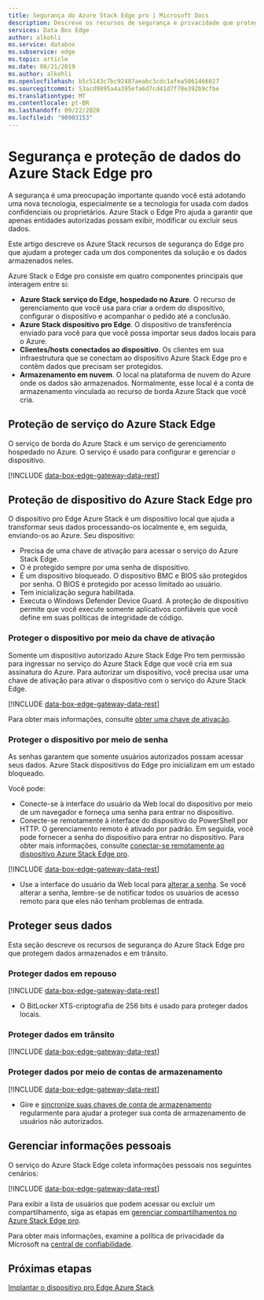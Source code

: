 ```yaml
---
title: Segurança do Azure Stack Edge pro | Microsoft Docs
description: Descreve os recursos de segurança e privacidade que protegem o dispositivo, o serviço e os dados do Azure Stack Edge pro no local e na nuvem.
services: Data Box Edge
author: alkohli
ms.service: databox
ms.subservice: edge
ms.topic: article
ms.date: 08/21/2019
ms.author: alkohli
ms.openlocfilehash: b5c5143c7bc92487aeabc3cdc1afea5061466027
ms.sourcegitcommit: 53acd9895a4a395efa6d7cd41d7f78e392b9cfbe
ms.translationtype: MT
ms.contentlocale: pt-BR
ms.lasthandoff: 09/22/2020
ms.locfileid: "90903153"
---
```

# <a name="azure-stack-edge-pro-security-and-data-protection"></a>Segurança e proteção de dados do Azure Stack Edge pro

A segurança é uma preocupação importante quando você está adotando uma nova tecnologia, especialmente se a tecnologia for usada com dados confidenciais ou proprietários. Azure Stack o Edge Pro ajuda a garantir que apenas entidades autorizadas possam exibir, modificar ou excluir seus dados.

Este artigo descreve os Azure Stack recursos de segurança do Edge pro que ajudam a proteger cada um dos componentes da solução e os dados armazenados neles.

Azure Stack o Edge pro consiste em quatro componentes principais que interagem entre si:

- **Azure Stack serviço do Edge, hospedado no Azure**. O recurso de gerenciamento que você usa para criar a ordem do dispositivo, configurar o dispositivo e acompanhar o pedido até a conclusão.
- **Azure Stack dispositivo pro Edge**. O dispositivo de transferência enviado para você para que você possa importar seus dados locais para o Azure.
- **Clientes/hosts conectados ao dispositivo**. Os clientes em sua infraestrutura que se conectam ao dispositivo Azure Stack Edge pro e contêm dados que precisam ser protegidos.
- **Armazenamento em nuvem**. O local na plataforma de nuvem do Azure onde os dados são armazenados. Normalmente, esse local é a conta de armazenamento vinculada ao recurso de borda Azure Stack que você cria.

## <a name="azure-stack-edge-service-protection"></a>Proteção de serviço do Azure Stack Edge

O serviço de borda do Azure Stack é um serviço de gerenciamento hospedado no Azure. O serviço é usado para configurar e gerenciar o dispositivo.

[!INCLUDE [data-box-edge-gateway-data-rest](../../includes/data-box-edge-gateway-service-protection.md)]

## <a name="azure-stack-edge-pro-device-protection"></a>Proteção de dispositivo do Azure Stack Edge pro

O dispositivo pro Edge Azure Stack é um dispositivo local que ajuda a transformar seus dados processando-os localmente e, em seguida, enviando-os ao Azure. Seu dispositivo:

- Precisa de uma chave de ativação para acessar o serviço do Azure Stack Edge.
- O é protegido sempre por uma senha de dispositivo.
- É um dispositivo bloqueado. O dispositivo BMC e BIOS são protegidos por senha. O BIOS é protegido por acesso limitado ao usuário.
- Tem inicialização segura habilitada.
- Executa o Windows Defender Device Guard. A proteção de dispositivo permite que você execute somente aplicativos confiáveis que você define em suas políticas de integridade de código.

### <a name="protect-the-device-via-activation-key"></a>Proteger o dispositivo por meio da chave de ativação

Somente um dispositivo autorizado Azure Stack Edge Pro tem permissão para ingressar no serviço do Azure Stack Edge que você cria em sua assinatura do Azure. Para autorizar um dispositivo, você precisa usar uma chave de ativação para ativar o dispositivo com o serviço do Azure Stack Edge.

[!INCLUDE [data-box-edge-gateway-data-rest](../../includes/data-box-edge-gateway-activation-key.md)]

Para obter mais informações, consulte [obter uma chave de ativação](azure-stack-edge-deploy-prep.md#get-the-activation-key).

### <a name="protect-the-device-via-password"></a>Proteger o dispositivo por meio de senha

As senhas garantem que somente usuários autorizados possam acessar seus dados. Azure Stack dispositivos do Edge pro inicializam em um estado bloqueado.

Você pode:

- Conecte-se à interface do usuário da Web local do dispositivo por meio de um navegador e forneça uma senha para entrar no dispositivo.
- Conecte-se remotamente à interface do dispositivo do PowerShell por HTTP. O gerenciamento remoto é ativado por padrão. Em seguida, você pode fornecer a senha do dispositivo para entrar no dispositivo. Para obter mais informações, consulte [conectar-se remotamente ao dispositivo Azure Stack Edge pro](azure-stack-edge-connect-powershell-interface.md#connect-to-the-powershell-interface).

[!INCLUDE [data-box-edge-gateway-data-rest](../../includes/data-box-edge-gateway-password-best-practices.md)]
- Use a interface do usuário da Web local para [alterar a senha](azure-stack-edge-manage-access-power-connectivity-mode.md#manage-device-access). Se você alterar a senha, lembre-se de notificar todos os usuários de acesso remoto para que eles não tenham problemas de entrada.

## <a name="protect-your-data"></a>Proteger seus dados

Esta seção descreve os recursos de segurança do Azure Stack Edge pro que protegem dados armazenados e em trânsito.

### <a name="protect-data-at-rest"></a>Proteger dados em repouso

[!INCLUDE [data-box-edge-gateway-data-rest](../../includes/data-box-edge-gateway-data-rest.md)]
- O BitLocker XTS-criptografia de 256 bits é usado para proteger dados locais.


### <a name="protect-data-in-flight"></a>Proteger dados em trânsito

[!INCLUDE [data-box-edge-gateway-data-rest](../../includes/data-box-edge-gateway-data-flight.md)]

### <a name="protect-data-via-storage-accounts"></a>Proteger dados por meio de contas de armazenamento

[!INCLUDE [data-box-edge-gateway-data-rest](../../includes/data-box-edge-gateway-protect-data-storage-accounts.md)]
- Gire e [sincronize suas chaves de conta de armazenamento](azure-stack-edge-manage-shares.md#sync-storage-keys) regularmente para ajudar a proteger sua conta de armazenamento de usuários não autorizados.

## <a name="manage-personal-information"></a>Gerenciar informações pessoais

O serviço do Azure Stack Edge coleta informações pessoais nos seguintes cenários:

[!INCLUDE [data-box-edge-gateway-data-rest](../../includes/data-box-edge-gateway-manage-personal-data.md)]

Para exibir a lista de usuários que podem acessar ou excluir um compartilhamento, siga as etapas em [gerenciar compartilhamentos no Azure Stack Edge pro](azure-stack-edge-manage-shares.md).

Para obter mais informações, examine a política de privacidade da Microsoft na [central de confiabilidade](https://www.microsoft.com/trustcenter).

## <a name="next-steps"></a>Próximas etapas

[Implantar o dispositivo pro Edge Azure Stack](azure-stack-edge-deploy-prep.md)
